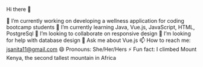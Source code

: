 Hi there 👋

🔭 I’m currently working on developing a wellness application for coding bootcamp students 
🌱 I’m currently learning Java, Vue.js, JavaScript, HTML, PostgreSql
👯 I’m looking to collaborate on responsive design
🤔 I’m looking for help with database design
💬 Ask me about Vue.js
📫 How to reach me: jsanita11@gmail.com
😄 Pronouns: She/Her/Hers
⚡ Fun fact: I climbed Mount Kenya, the second tallest mountain in Africa 

